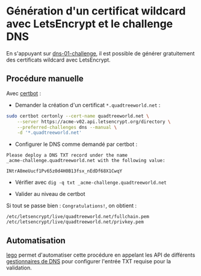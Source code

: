 # Génération d'un certificat wildcard avec LetsEncrypt et le challenge DNS

En s'appuyant sur [dns-01-challenge](https://letsencrypt.org/docs/challenge-types/#dns-01-challenge), il est possible de générer gratuitement des certificats wildcard avec LetsEncrypt.

## Procédure manuelle

Avec [certbot](https://certbot.eff.org/) :

* Demander la création d'un certificat `*.quadtreeworld.net` :

```bash
sudo certbot certonly --cert-name quadtreeworld.net \
    --server https://acme-v02.api.letsencrypt.org/directory \
    --preferred-challenges dns --manual \
    -d '*.quadtreeworld.net'
```

* Configurer le DNS comme demandé par certbot :

```
Please deploy a DNS TXT record under the name
_acme-challenge.quadtreeworld.net with the following value:

INtrA8meUucf1Pv65z0d4H0B13fsx_nEdDf68X1CwqY
```

* Vérifier avec `dig -q txt _acme-challenge.quadtreeworld.net`

* Valider au niveau de certbot

Si tout se passe bien : `Congratulations!`, on obtient :

```
/etc/letsencrypt/live/quadtreeworld.net/fullchain.pem
/etc/letsencrypt/live/quadtreeworld.net/privkey.pem
```

## Automatisation

[lego](https://go-acme.github.io/lego/) permet d'automatiser cette procédure en appelant les API de différents [gestionnaires de DNS](https://go-acme.github.io/lego/dns/index.html) pour configurer l'entrée TXT requise pour la validation.
